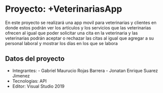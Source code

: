 # Proyecto: +VeterinariasApp

En este proyecto se realizará una app movil  para veterinarias y clientes en donde estos podrán ver los artículos y los servicios que las veterinarias ofrecen al igual que poder solicitar una cita en la veterinaria y las veterinarias podrán aceptar o rechazar las citas al igual que agregar a su personal laboral y mostrar los días en los que se labora 


## Datos del proyecto

- Integrantes: 	- Gabriel Maurucio Rojas Barrera
		- Jonatan Enrique Suarez Jimenez
- Tecnologias: API
- Editor: Visual Studio 2019
